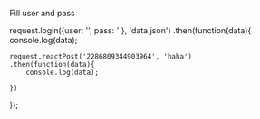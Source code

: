 Fill user and pass


request.login({user: '', pass: ''}, 'data.json')
.then(function(data){
	console.log(data);

	request.reactPost('2286809344903964', 'haha')
	.then(function(data){
		console.log(data);

	})

});